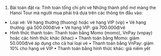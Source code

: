 1.	Bài toán đặt ra: Tính toán tổng chi phí vé Những thành phố mơ màng the  Hanoi Tour mà người mua phải trả dựa trên các thông tin đầu vào:
+ Loại vé: Vé hạng thường (thuong) hoặc vé hạng VIP (vip)
•	Vé hạng thường: giá 500.000đ/vé
•	Vé hạng VIP: giá 700.000đ/vé
+ Hình thức thanh toán: Thanh toán bằng Momo (momo), VnPay (vnpay) hoặc các hình thức khác (khac)
•	Thanh toán bằng Momo: giảm 50.000đ/vé áp dụng cho cả hai loại vé
•	Thanh toán bằng VnPay: giảm 10% cho hạng vé VIP
•	Thanh toán bằng hình thức khác: giá niêm yết
